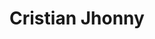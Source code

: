 ---
title: "Cristian Jhonny"
url: /ciudad-autonoma-de-buenos-aires/cristian-jhonny/
shop: bicicleta
---